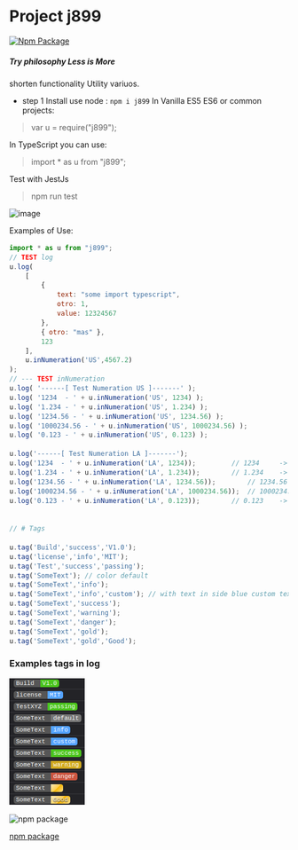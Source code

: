 # Project j899
[![Npm Package](https://github.com/julio899/j899/actions/workflows/npm-publish.yml/badge.svg)](https://github.com/julio899/j899/actions/workflows/npm-publish.yml)

##### Try philosophy Less is More 
shorten functionality
Utility variuos.

* step 1 Install use node : `npm i j899`
In Vanilla ES5 ES6 or common projects:
>var u = require("j899");

In TypeScript you can use:
>import * as u from "j899";


Test with JestJs
>npm run test

![image](https://user-images.githubusercontent.com/2575745/120127801-5c1f3d00-c18e-11eb-9da5-84611b7e5ebd.png)

Examples of Use:
```javascript
import * as u from "j899";
// TEST log
u.log(
	[
		{
			text: "some import typescript",
			otro: 1,
			value: 12324567
		},
		{ otro: "mas" },
		123
	],
	u.inNumeration('US',4567.2)
);
// --- TEST inNumeration
u.log( '------[ Test Numeration US ]-------' );
u.log( '1234  - ' + u.inNumeration('US', 1234) );
u.log( '1.234 - ' + u.inNumeration('US', 1.234) );
u.log( '1234.56 - ' + u.inNumeration('US', 1234.56) );
u.log( '1000234.56 - ' + u.inNumeration('US', 1000234.56) );
u.log( '0.123 - ' + u.inNumeration('US', 0.123) );

u.log('------[ Test Numeration LA ]-------');
u.log('1234  - ' + u.inNumeration('LA', 1234));			// 1234  	-> 1.234
u.log('1.234 - ' + u.inNumeration('LA', 1.234));		// 1.234 	-> 1,234
u.log('1234.56 - ' + u.inNumeration('LA', 1234.56)); 		// 1234.56 	-> 1.234,56
u.log('1000234.56 - ' + u.inNumeration('LA', 1000234.56)); 	// 1000234.56 	-> 1.000.234,56
u.log('0.123 - ' + u.inNumeration('LA', 0.123)); 		// 0.123 	-> 0,123


// # Tags

u.tag('Build','success','V1.0');
u.tag('license','info','MIT');
u.tag('Test','success','passing');
u.tag('SomeText'); // color default
u.tag('SomeText','info');
u.tag('SomeText','info','custom'); // with text in side blue custom text
u.tag('SomeText','success');
u.tag('SomeText','warning');
u.tag('SomeText','danger');
u.tag('SomeText','gold');
u.tag('SomeText','gold','Good');
```
### Examples tags in log

![Tags](https://raw.githubusercontent.com/julio899/perfil/master/img/tags.png)

![npm package](https://static.npmjs.com/c75bd6b3c8bc54a3452b20674c27575b.png)

[npm package](https://www.npmjs.com/package/j899)
